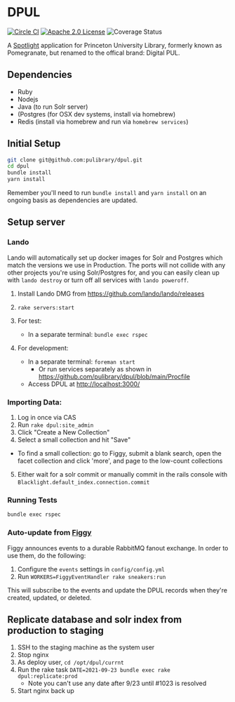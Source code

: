 # DPUL

[![Circle CI](https://circleci.com/gh/pulibrary/dpul.svg?style=svg)](https://circleci.com/gh/pulibrary/dpul)
[![Apache 2.0 License](https://img.shields.io/badge/license-Apache%202.0-blue.svg?style=plastic)](./LICENSE)
![Coverage Status](https://img.shields.io/badge/coverage-100%25-green.svg)

A [Spotlight](https://github.com/sul-dlss/spotlight) application for Princeton University Library,
formerly known as Pomegranate, but renamed to the offical brand: Digital PUL.

## Dependencies

* Ruby
* Nodejs
* Java (to run Solr server)
* (Postgres (for OSX dev systems, install via homebrew)
* Redis (install via homebrew and run via `homebrew services`)


## Initial Setup

```sh
git clone git@github.com:pulibrary/dpul.git
cd dpul
bundle install
yarn install
```

Remember you'll need to run `bundle install` and `yarn install` on an ongoing basis as dependencies are updated.

## Setup server

### Lando

Lando will automatically set up docker images for Solr and Postgres which match
the versions we use in Production. The ports will not collide with any other
projects you're using Solr/Postgres for, and you can easily clean up with `lando
destroy` or turn off all services with `lando poweroff`.

1. Install Lando DMG from <https://github.com/lando/lando/releases>
1. `rake servers:start`

1. For test:
   - In a separate terminal: `bundle exec rspec`
1. For development:
   - In a separate terminal: `foreman start`
     - Or run services separately as shown in <https://github.com/pulibrary/dpul/blob/main/Procfile>
   - Access DPUL at <http://localhost:3000/>

### Importing Data:

1. Log in once via CAS
2. Run `rake dpul:site_admin`
3. Click "Create a New Collection"
4. Select a small collection and hit "Save"
  - To find a small collection: go to Figgy, submit a blank search, open the facet collection and click 'more', and page to the low-count collections
5. Either wait for a solr commit or manually commit in the rails console with
   `Blacklight.default_index.connection.commit`

### Running Tests

```sh
bundle exec rspec
```

### Auto-update from [Figgy](https://github.com/pulibrary/figgy)

Figgy announces events to a durable RabbitMQ fanout exchange. In order to use them, do the
following:

1. Configure the `events` settings in `config/config.yml`
2. Run `WORKERS=FiggyEventHandler rake sneakers:run`

This will subscribe to the events and update the DPUL records when they're
created, updated, or deleted.

## Replicate database and solr index from production to staging

1. SSH to the staging machine as the system user
1. Stop nginx
1. As deploy user, `cd /opt/dpul/currnt`
1. Run the rake task `DATE=2021-09-23 bundle exec rake dpul:replicate:prod`
   * Note you can't use any date after 9/23 until #1023 is resolved
1. Start nginx back up
